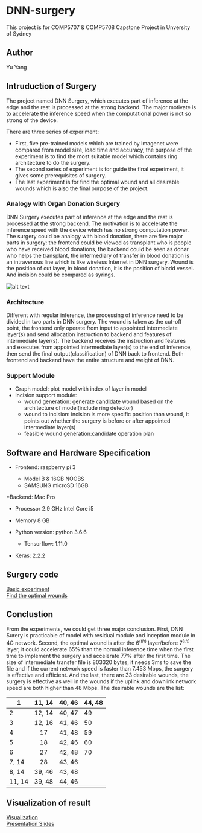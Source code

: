 # DNN-surgery
This project is for COMP5707 & COMP5708 Capstone Project in Unversity of Sydney

## Author
Yu Yang 

## Intruduction of Surgery
The project named DNN Surgery, which executes part of inference at the edge and the rest is processed at the strong backend. The major motivate is to accelerate the inference speed when the computational power is not so strong of the device. 

There are three series of experiment:

* First, five pre-trained models which are trained by Imagenet were compared from model size, load time and accuracy, the purpose of the experiment is to find the most suitable model which contains ring architecture to do the surgery. 
* The second series of experiment is for guide the final experiment, it gives some prerequisites of surgery. 
* The last experiment is for find the optimal wound and all desirable wounds which is also the final purpose of the project.


### Analogy with Organ Donation Surgery

DNN Surgery executes part of inference at the edge and the rest is processed at the strong backend.
The motivation is to accelerate the inference speed with the device which has no strong computation power. The surgery could be analogy with blood donation, there are five major parts in surgery: the frontend could be viewed as transplant who is people who have received blood donations, the backend could be seen as donar who helps the transplant, the intermediary of transfer in blood donation is an intravenous line which is like wireless Internet in DNN surgery. Wound is the position of cut layer, in blood donation, it is the position of blodd vessel. And incision could be compared as syrings. 

![alt text](https://github.com/yangyuchelsea/DNN-surgery/blob/master/surgery_experiment/result/surgery/analog.png)

### Architecture

Different with regular inference, the processing of inference need to be divided in two parts in DNN surgery. The wound is taken as the cut-off point, the frontend only operate from input to appointed intermediate layer(s) and send allocation instruction to backend and features of intermediate layer(s). The backend receives the instruction and features and executes from appointed intermediate layer(s) to the end of inference, then send the final output(classification) of DNN back to frontend. Both frontend and backend have the entire structure and weight of DNN.


### Support Module

* Graph model: plot model with index of layer in model
* Incision support module:
    * wound generation: generate candidate wound based on the architecture of model(include ring detector)
    * wound to incision: incision is more specific position than wound, it points out whether the surgery is before or after appointed intermediate layer(s)
    * feasible wound generation:candidate operation plan

 
## Software and Hardware Specification


* Frontend: raspberry pi 3

   * Model B \& 16GB NOOBS
   * SAMSUNG microSD 16GB


*Backend: Mac Pro

   * Processor 2.9 GHz Intel Core i5
   * Memory 8 GB


* Python version: python 3.6.6

   * Tensorflow: 1.11.0
* Keras: 2.2.2



## Surgery code
[Basic experiment](https://github.com/yangyuchelsea/DNN-surgery/blob/master/surgery_experiment/code/setup_exp.py)<br/>
[Find the optimal wounds](https://github.com/yangyuchelsea/DNN-surgery/blob/master/surgery_experiment/code/surgery_for_resnet50.py)

## Conclustion

From the experiments, we could get three major conclusion. First, DNN Surery is practicable of model with residual module and inception module in 4G network. Second, the optimal wound is after the $6^(th)$ layer/before $7^(th)$ layer, it could accelerate 65\% than the normal inference time when the first time to implement the surgery and accelerate 77\% after the first time. The size of intermediate transfer file is 803320 bytes, it needs 3ms to save the file and if the current network speed is faster than 7.453 Mbps, the surgery is effective and efficient. And the last, there are 33 desirable wounds, the surgery is effective as well in the wounds if the uplink and downlink network speed are both higher than 48 Mbps. The desirable wounds are the list:

|   1  |11, 14|40, 46|44, 48|
|------|:----:|:----:|:-----| 
|   2  |12, 14|40, 47|  49  |
|   3  |12, 16|41, 46|  50  |
|   4  |  17  |41, 48|  59  |
|   5  |  18  |42, 46|  60  | 
|   6  |  27  |42, 48|  70  |
| 7, 14|  28  |43, 46|      |
| 8, 14|39, 46|43, 48|      |
|11, 14|39, 48|44, 46|      |
            
   


## Visualization of result
[Visualization](https://github.com/yangyuchelsea/DNN-surgery/blob/master/surgery_experiment/result/surgery/visual.ipynb)<br/>
[Presentation Slides](https://github.com/yangyuchelsea/DNN-surgery/blob/master/Presentation.pdf)



